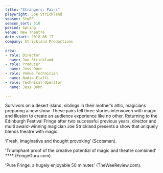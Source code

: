 ```yaml
---
title: "Strangers: Pairs"
playwright: Joe Strickland
season: StuFF
season_sort: 510
period: Spring
venue: New Theatre
date_start: 2018-06-17
company: Strickland Productions
  
crew:
- role: Director 
  name: Joe Strickland
- role: Producer 
  name: Jess Donn
- role: Venue Technician
  name: Nadia Elalfi
- role: Technical Operator
  name: Jess Donn

---
```


Survivors on a desert island, siblings in their mother’s attic, magicians preparing a new show. These pairs tell three stories interwoven with magic and illusion to create an audience experience like no other. Returning to the Edinburgh Festival Fringe after two successful previous years, director and multi award-winning magician Joe Strickland presents a show that uniquely blends theatre with magic. 

‘Fresh, imaginative and thought provoking’ (Scotsman). 

'Triumphant proof of the creative potential of magic and theatre combined' \*\*\*\* (FringeGuru.com). 

'Pure Fringe, a hugely enjoyable 50 minutes' (TheWeeReview.com).
